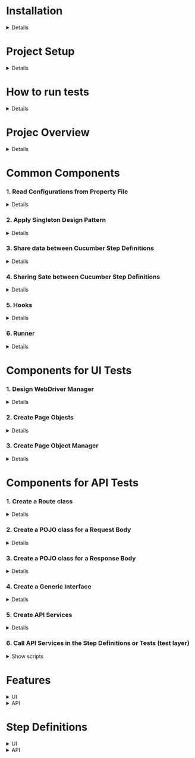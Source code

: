 # Installation
<details>
	
* Install Java JDK (version 1.8 or later https://www.oracle.com/vn/java/technologies/downloads/#java21)
  * Set Environment variables:
  	* `JAVA_HOME=C:\Program Files\Java\jdk-21\`
   	* Add more Path `C:\Program Files\Java\jdk-21\bin`
  * Check version: `java –version`
* Download and extract Maven to any location (https://maven.apache.org/download.cgi)
  * Set Environment variables:
  	* `MAVEN_HOME=C:\Program Files\apache-maven-3.8.8`
   	* Add more Path =C:\Program Files\apache-maven-3.8.8\bin`
  * Check version: `mvn –version`
* Install Editor
  * Visual Studio Code with adding extensions
    * Extension Pack for Java
    * Cucumber (Gherkin) Full Support
    * And The extension supports the following test frameworks:
    	* JUnit 4 (v4.8.0+)
    	* JUnit 5 (v5.1.0+)
    	* TestNG (v6.9.13.3+)
  * OR Intellij Community Editor with plugins
	* Cucummber for Java
	* Cucumber for Groovy
  * OR Eclipse IDE

</details>
	
# Project Setup
<details>
	
* Initialize
	* VSCode (https://code.visualstudio.com/docs/java/java-testing)

![image](https://github.com/user-attachments/assets/ebab51da-1cb6-439d-ac47-3800d84b41ba)

	* Intellij
 
![image](https://github.com/user-attachments/assets/687de8c8-e495-4eb9-9fba-94038f00e900)

* Add dependencies to pom.xml

```java
<project xmlns="http://maven.apache.org/POM/4.0.0" xmlns:xsi="http://www.w3.org/2001/XMLSchema-instance"
  xsi:schemaLocation="http://maven.apache.org/POM/4.0.0 http://maven.apache.org/xsd/maven-4.0.0.xsd">
  <modelVersion>4.0.0</modelVersion>

  <groupId>org.example</groupId>
  <artifactId>JavaAutoTests</artifactId>
  <version>1.0-SNAPSHOT</version>
  <packaging>jar</packaging>

  <name>JavaAutoTests</name>
  <url>http://maven.apache.org</url>

  <properties>
    <project.build.sourceEncoding>UTF-8</project.build.sourceEncoding>
  </properties>

  <dependencies>
    <dependency>
      <groupId>junit</groupId>
      <artifactId>junit</artifactId>
      <version>4.13.2</version>
    </dependency>
    <dependency>
      <groupId>org.junit.jupiter</groupId>
      <artifactId>junit-jupiter-api</artifactId>
      <version>5.11.3</version>
      <scope>test</scope>
    </dependency>
    <dependency>
      <groupId>io.rest-assured</groupId>
      <artifactId>rest-assured</artifactId>
      <version>5.5.0</version>
      <scope>test</scope>
    </dependency>
    <dependency>
      <groupId>io.cucumber</groupId>
      <artifactId>cucumber-java</artifactId>
      <version>7.20.1</version>
    </dependency>
    <dependency>
      <groupId>io.cucumber</groupId>
      <artifactId>cucumber-junit</artifactId>
      <version>7.20.1</version>
    </dependency>
    <dependency>
      <groupId>io.cucumber</groupId>
      <artifactId>cucumber-picocontainer</artifactId>
      <version>7.20.1</version>
    </dependency>
    <dependency>
      <groupId>com.fasterxml.jackson.core</groupId>
      <artifactId>jackson-databind</artifactId>
      <version>2.10.2</version>
    </dependency>
  </dependencies>
</project>

```
 
</details>

# How to run tests
<details>

* VSCode

![image](https://github.com/user-attachments/assets/1d9eee01-ccc5-4218-aa85-51eca20d0083)

* Intellij:

![image](https://github.com/user-attachments/assets/52fb41e8-5e3e-4fc1-925f-8face21d6b18)

</details>

# Projec Overview
<details>
	
![image](https://github.com/user-attachments/assets/bbd11987-9747-4266-b326-92e814097d3a)

</details>

# Common Components
### 1. Read Configurations from Property File
<details>
.properties files are mainly used in Java programs to maintain project configuration data, api, database config or project settings, etc. Each parameter in properties file is stored as a pair of strings, in key-value pair format, where each key is on one line. You can easily read properties from some file using an object of type Properties. Using properties file is we can configure things that are prone to change over a period of time without need of changing anything in code.

```
# Configuration.properties
environment=qa
browser=chrome
windowMaximize=true
driverPath=C:\\ToolsQA\\Libs\\Drivers\\chromedriver.exe
implicitlyWait=20
url=http://www.demoqa.com
testDataResourcePath=src/test/resources/testDataResources/

baseUrl=https://bookstore.toolsqa.com
userId=79617b93-711a-4b7d-a62f-9c7563a1b3d2
```

```java
package enums;

public enum DriverType {
    FIREFOX,
    CHROME,
    IE
}
```

```java
package enums;

public enum EnvironmentType {
    DEV,
    QA,
    UAT
}
```

```java
package dataProviders;

import java.io.BufferedReader;
import java.io.FileNotFoundException;
import java.io.FileReader;
import java.io.IOException;
import java.util.Properties;

import enums.DriverType;
import enums.EnvironmentType;

public class ConfigFileReader {
    private Properties properties;
    private final String propertyFilePath= "configs//Configuration.properties";

    public ConfigFileReader(){
        BufferedReader reader;
        try {
            reader = new BufferedReader(new FileReader(propertyFilePath));
            properties = new Properties();
            try {
                properties.load(reader);
                reader.close();
            } catch (IOException e) {
                e.printStackTrace();
            }
        } catch (FileNotFoundException e) {
            e.printStackTrace();
            throw new RuntimeException("Configuration.properties not found at " + propertyFilePath);
        }
    }

    public String getDriverPath(){
        String driverPath = properties.getProperty("driverPath");
        if(driverPath!= null) return driverPath;
        else throw new RuntimeException("Driver Path not specified in the Configuration.properties file for the Key:driverPath");
    }

    public long getImplicitlyWait() {
        String implicitlyWait = properties.getProperty("implicitlyWait");
        if(implicitlyWait != null) {
            try{
                return Long.parseLong(implicitlyWait);
            }catch(NumberFormatException e) {
                throw new RuntimeException("Not able to parse value : " + implicitlyWait + " in to Long");
            }
        }
        return 30;
    }

    public String getApplicationUrl() {
        String url = properties.getProperty("url");
        if(url != null) return url;
        else throw new RuntimeException("Application Url not specified in the Configuration.properties file for the Key:url");
    }

    public DriverType getBrowser() {
        String browserName = properties.getProperty("browser");
        if(browserName == null || browserName.equals("chrome")) return DriverType.CHROME;
        else if(browserName.equalsIgnoreCase("firefox")) return DriverType.FIREFOX;
        else if(browserName.equals("iexplorer")) return DriverType.IE;
        else throw new RuntimeException("Browser Name Key value in Configuration.properties is not matched : " + browserName);
    }

    public EnvironmentType getEnvironment() {
        String environmentName = properties.getProperty("environment");
        if(environmentName == null || environmentName.equalsIgnoreCase("dev")) return EnvironmentType.DEV;
        else if(environmentName.equals("qa")) return EnvironmentType.QA;
        else if(environmentName.equals("uat")) return EnvironmentType.UAT;
        else throw new RuntimeException("Environment Type Key value in Configuration.properties is not matched : " + environmentName);
    }

    public Boolean getBrowserWindowSize() {
        String windowSize = properties.getProperty("windowMaximize");
        if(windowSize != null) return Boolean.valueOf(windowSize);
        return true;
    }

    public String getTestDataResourcePath(){
        String testDataResourcePath = properties.getProperty("testDataResourcePath");
        if(testDataResourcePath!= null) return testDataResourcePath;
        else throw new RuntimeException("Test Data Resource Path not specified in the Configuration.properties file for the Key:testDataResourcePath");
    }
    public String getBaseUrl() {
        String baseUrl = properties.getProperty("baseUrl");
        if(baseUrl != null) return baseUrl;
        else throw new RuntimeException("base_Url not specified in the Configuration.properties file.");
    }

    public String getUserID() {
        String userId = properties.getProperty("userId");
        if(userId != null) return userId;
        else throw new RuntimeException("user_Id not specified in the Configuration.properties file.");
    }
}
```

</details>

### 2. Apply Singleton Design Pattern
<details>
	
Singleton's purpose is to control object creation, limiting the number of objects to only one. Since there is only one Singleton instance, any instance fields of a Singleton will occur only once per class, just like static fields. To implement Singleton pattern, we have have the following common concepts.

* Private constructor to restrict instantiation of the class from other classes.
* Private static variable of the same class that is the only instance of the class.
* Public static method that returns the instance of the class, this is the global access point for outer world to get the instance of the singleton class.

```java
package managers;

import dataProviders.ConfigFileReader;
import dataProviders.JsonDataReader;

public class FileReaderManager {

    private static FileReaderManager fileReaderManager = new FileReaderManager();
    private static ConfigFileReader configFileReader;
    private static JsonDataReader jsonDataReader;

    private FileReaderManager() {
    }

    public static FileReaderManager getInstance( ) {
        return fileReaderManager;
    }

    public ConfigFileReader getConfigReader() {
        return (configFileReader == null) ? new ConfigFileReader() : configFileReader;
    }

    public JsonDataReader getJsonReader(){
        return (jsonDataReader == null) ? new JsonDataReader() : jsonDataReader;
    }
}
```

</details>

### 3. Share data between Cucumber Step Definitions
<details>

* Scenario Context in cucumber for sharing data between our Step Definitions. It holds the test data information explicitly, store values in a key-value pair between the steps. 

```java
package enums;

public enum Context {
    BOOK,
    USER_ID,
    USER_ACCOUNT_RESPONSE,
    BOOK_REMOVE_RESPONSE,
    PRODUCT_NAME;
}

```

```java
package cucumber;

import enums.Context;
import java.util.HashMap;
import java.util.Map;

public class ScenarioContext {

    private Map<String, Object> scenarioContext;

    public ScenarioContext(){
        scenarioContext = new HashMap<String, Object>();
    }

    public void setContext(Context key, Object value) {
        scenarioContext.put(key.toString(), value);
    }

    public Object getContext(Context key){
        return scenarioContext.get(key.toString());
    }

    public Boolean isContains(Context key){
        return scenarioContext.containsKey(key.toString());
    }
}
```

</details>

### 4. Sharing Sate between Cucumber Step Definitions
<details>

Refer https://www.thinkcode.se/blog/2017/04/01/sharing-state-between-steps-in-cucumberjvm-using-picocontainer

**Sharing state between scenarios**

Scenarios must be independent of one other so it is important that state is NOT shared between scenarios. Accidentally leaking state (Rò rỉ trạng thái) from one scenario into others makes your scenarios brittle and also difficult to run in isolation.

To prevent accidentally leaking state between scenarios:

- Avoid using global or static variables. It is unfortunately very easy for information to leak from one scenario to another. Static fields are not cleared while the JVM is running. To clear them, you would either have to reset them manually or restart the JVM. Both ways are cumbersome.
- Make sure you clean your database in a Before hook.
- If you share a browser between scenarios, delete cookies in a Before hook.

**Sharing state between steps**

A scenario in Gherkin is created by steps. Each step depends on previous steps. This means that we must be able to share state between steps. If You have added a bunch of scenarios to your project and finding your way around in the step definition class (1 class) is getting harder and harder. The problem with large classes are that they

- are not coherent, they are about a lot of different things at the same time
- don't follow the single responsibility principle, there are probably many reasons why a class has to be changed
- are messy, it is hard to find what you need

One way to split the steps may be according to the domain concept they work on. The next problem you will have to solve is to handle a shared state between the steps. The solution is to inject a common object in each class with steps An object that is recreated every time a new scenario is executed. Each scenario has a fresh world and leakage between scenarios through the world object is unlikely. Dependency injection can be done in many ways. A simple solution is to to inject dependencies through the constructor. This is sometimes referred to as Constructor Dependency Injection, CDI.
	
**Dependency Injection (DI) Containers** - it simply tells a DI container to instantiate your step definition classes and wire them up correctly. One of the supported DI containers is PicoContainer (need to add PicoContainer in pom.xml). Cucumber scans your classes with step definitions in them, passes them to PicoContainer, then asks it to create new instances for every scenario
* Create a Test Context class that containts all information your Steps file are using
  	* PageObjectManager 
  	* WebDriverManager 
  	* scenarioContext
  	* EndPoints

```java
package cucumber;

import managers.FileReaderManager;
import managers.PageObjectManager;
import managers.WebDriverManager;
import apiEngine.EndPoints;
import enums.Context;

public class TestContext {
    private ScenarioContext scenarioContext;
    private WebDriverManager webDriverManager;
    private PageObjectManager pageObjectManager;
    private EndPoints endPoints;

    public TestContext() {
        scenarioContext = new ScenarioContext();
        webDriverManager = new WebDriverManager();
        pageObjectManager = new PageObjectManager(webDriverManager.getDriver());
        endPoints = new EndPoints(FileReaderManager.getInstance().getConfigReader().getBaseUrl());
        scenarioContext.setContext(Context.USER_ID, FileReaderManager.getInstance().getConfigReader().getUserID());
    }

    public WebDriverManager getWebDriverManager() {
        return webDriverManager;
    }

    public PageObjectManager getPageObjectManager() {
        return pageObjectManager;
    }

    public EndPoints getEndPoints() {
        return endPoints;
    }
    public ScenarioContext getScenarioContext() {
        return scenarioContext;
    }

}
```

</details>

### 5. Hooks

<details>
	
Hooks are blocks of code that can run at various points in the Cucumber execution cycle. They are typically used for setup and teardown of the environment before and after each scenario.

```java
package stepDefinitions;

import cucumber.TestContext;
import io.cucumber.java.After;
import io.cucumber.java.Before;

public class Hooks {

    TestContext testContext;

    public Hooks(TestContext context) {
        testContext = context;
    }

    @Before
    public void BeforeSteps() {
		/*What all you can perform here
			Starting a webdriver
			Setting up DB connections
			Setting up test data
			Setting up browser cookies
			Navigating to certain page
			or anything before the test
		*/
    }

    @After
    public void AfterSteps() {
        testContext.getWebDriverManager().closeDriver();
    }

}
```

</details>

### 6. Runner

<details>
	
A runner class that will connect the specification in Gherkin with the steps implemented in Java. The runner class can be called anything but the Maven test runner searches the class path for classes that starts or ends with the word test. I prefer classes that ends with the word test. This means that naming it RunCukesTest will allow the test runner to find it and execute it as a part of the regular Maven build. It will be executed during the test phase.

This executable specification will be executed when you do `mvn test`. This will execute all scenarios in same package as the runner, by default glue code is also assumed to be in the same package.

```java
package runners;

import cucumber.api.junit.Cucumber;
import org.junit.runner.RunWith;

@RunWith(Cucumber.class)
@CucumberOptions(
        features = "src/test/resources/features",
        glue = "stepDefinitions",
        tags = "@regression and (not @wip) and (not @production)",
        plugin = {
                "pretty",
                "json:target/cucumber-reports/cukesjson.json",
                "rerun:target/cucumber-reports/failed_scenarios.txt"
        }
)
public class RunCukesTest {
}
```

</details>

# Components for UI Tests
### 1. Design WebDriver Manager
<details>
Some called it as WebDriver Factory or Browser Factory. This is the way for handling the logic of creating WebDriver dynamically by configuration when you want to change the browser run

```java
package managers;

import java.util.concurrent.TimeUnit;
import org.openqa.selenium.WebDriver;
import org.openqa.selenium.chrome.ChromeDriver;
import org.openqa.selenium.firefox.FirefoxDriver;
import org.openqa.selenium.ie.InternetExplorerDriver;
import enums.DriverType;
import enums.EnvironmentType;

public class WebDriverManager {
    private WebDriver driver;
    private static DriverType driverType;
    private static EnvironmentType environmentType;
    private static final String CHROME_DRIVER_PROPERTY = "webdriver.chrome.driver";

    public WebDriverManager() {
        driverType = FileReaderManager.getInstance().getConfigReader().getBrowser();
        environmentType = FileReaderManager.getInstance().getConfigReader().getEnvironment();
    }

    public WebDriver getDriver() {
        if(driver == null) driver = createDriver();
        return driver;
    }

    private WebDriver createDriver() {
        switch (driverType) {
            case FIREFOX : driver = new FirefoxDriver();
                break;
            case CHROME :
                System.setProperty(CHROME_DRIVER_PROPERTY, FileReaderManager.getInstance().getConfigReader().getDriverPath());
                driver = new ChromeDriver();
                break;
            case IE :
		driver = new InternetExplorerDriver();
                break;
        }

        if(FileReaderManager.getInstance().getConfigReader().getBrowserWindowSize()) driver.manage().window().maximize();
        driver.manage().timeouts(FileReaderManager.getInstance().getConfigReader().getImplicitlyWait(), TimeUnit.SECONDS);
        return driver;
    }

    public void closeDriver() {
        driver.close();
        driver.quit();
    }

}

```

</details>

### 2. Create Page Objests

<details>
To better manage the code and to improve the re-usability, this pattern suggests us to divided an application in different pages or a single page into sub pages in Page Object Pattern (POM).

We have two main cases to apply a waiting strategy in the Page Objects: in the class constructor or the action methods. we only use either Explicitly or Fluent Waits when necessary. Not for any action, we create!

Use the AjaxElementLocatorFactory class adds a lazy load approach in the PageFactory.initiElements to apply an automatic explicit wait. The usage of this class will reduce the necessity of explicitly waiting for elements in most cases. Instead of adding wait strategy to each Page Object contructor, we can create an abstract class to handle this job.

```java
public abstract class AbstractPageObject {
 
    private WebDriver driver;
     
    protected AbstractPageObject(WebDriver driver) {
        PageFactory.initElements(new AjaxElementLocatorFactory(driver, 5), this);
    }
}
```

```java
package pageObjects;

import org.openqa.selenium.WebDriver;
import org.openqa.selenium.support.PageFactory;

public class HomePage extends AbstractPageObject {
	WebDriver driver;
	
	public HomePage(WebDriver driver) {
		super(driver);
	}
	
	public void perform_Search(String search) {
		driver.navigate().to("https://shop.demoqa.com/?s=" + search + "&post_type=product");
	}
	
	public void navigateTo_HomePage() {
		driver.get("https://www.shop.demoqa.com");
	}

}
```

```java
package pageObjects;

import java.util.List;
import org.openqa.selenium.By;
import org.openqa.selenium.WebDriver;
import org.openqa.selenium.WebElement;
import org.openqa.selenium.support.FindAll;
import org.openqa.selenium.support.FindBy;
import org.openqa.selenium.support.How;
import org.openqa.selenium.support.PageFactory;

public class ProductListingPage {
    WebDriver driver;

    public ProductListingPage(WebDriver driver) {
        this.driver = driver;
        PageFactory.initElements(driver, this);
    }

    @FindBy(how = How.CSS, using = "button.single_add_to_cart_button")
    private WebElement btn_AddToCart;

    @FindAll(@FindBy(how = How.CSS, using = ".noo-product-inner"))
    private List<WebElement> prd_List;

    public void clickOn_AddToCart() {
        btn_AddToCart.click();
    }

    public void select_Product(int productNumber) {
        prd_List.get(productNumber).click();
    }

    public String getProductName(int productNumber) {
        return prd_List.get(productNumber).findElement(By.cssSelector("h3")).getText();
    }

}
```

```java
package pageObjects;

import org.openqa.selenium.WebDriver;
import org.openqa.selenium.WebElement;
import org.openqa.selenium.support.FindBy;
import org.openqa.selenium.support.How;
import org.openqa.selenium.support.PageFactory;

public class CartPage {
	
	public CartPage(WebDriver driver) {
		PageFactory.initElements(driver, this);
	}
	
	@FindBy(how = How.CSS, using = ".cart-button") 
	private WebElement btn_Cart;
	
	@FindBy(how = How.CSS, using = ".checkout-button.alt") 
	private WebElement btn_ContinueToCheckout;
	
	
	public void clickOn_Cart() {
		btn_Cart.click();
	}
	
	public void clickOn_ContinueToCheckout(){
		btn_ContinueToCheckout.click();
		try { Thread.sleep(5000);}
		catch (InterruptedException e) {}
	}
	
}
```

```java
package pageObjects;


import java.util.List;
import org.openqa.selenium.WebDriver;
import org.openqa.selenium.WebElement;
import org.openqa.selenium.support.FindAll;
import org.openqa.selenium.support.FindBy;
import org.openqa.selenium.support.How;
import org.openqa.selenium.support.PageFactory;

import testDataTypes.Customer;

public class CheckoutPage {
	WebDriver driver;
	
	public CheckoutPage(WebDriver driver) {
		this.driver = driver;
	    PageFactory.initElements(driver, this);
	}
	
	@FindBy(how = How.CSS, using = "#billing_first_name") 
	private WebElement txtbx_FirstName;
	
	@FindBy(how = How.CSS, using = "#billing_last_name") 
	private WebElement txtbx_LastName;
	
	@FindBy(how = How.CSS, using = "#billing_email") 
	private WebElement txtbx_Email;
	
	@FindBy(how = How.CSS, using = "#billing_phone") 
	private WebElement txtbx_Phone;
	
	@FindBy(how = How.CSS, using = "#billing_country_field .select2-arrow") 
	private WebElement drpdwn_CountryDropDownArrow;
	
	@FindBy(how = How.CSS, using = "#billing_state_field .select2-arrow") 
	private WebElement drpdwn_CountyDropDownArrow;
	
	@FindAll(@FindBy(how = How.CSS, using = "#select2-drop ul li"))
	private List<WebElement> country_List;	
	
	@FindBy(how = How.CSS, using = "#billing_city") 
	private WebElement txtbx_City;
	
	@FindBy(how = How.CSS, using = "#billing_address_1") 
	private WebElement txtbx_Address;
	
	@FindBy(how = How.CSS, using = "#billing_postcode") 
	private WebElement txtbx_PostCode;
	
	@FindBy(how = How.CSS, using = "#ship-to-different-address-checkbox") 
	private WebElement chkbx_ShipToDifferetAddress;
	
	@FindAll(@FindBy(how = How.CSS, using = "ul.wc_payment_methods li"))
	private List<WebElement> paymentMethod_List;	
	
	@FindBy(how = How.CSS, using = "#terms.input-checkbox") 
	private WebElement chkbx_AcceptTermsAndCondition;
	
	@FindBy(how = How.CSS, using = "#place_order") 
	private WebElement btn_PlaceOrder;
	
	
	public void enter_Name(String name) {
		txtbx_FirstName.sendKeys(name);
	}
	
	public void enter_LastName(String lastName) {
		txtbx_LastName.sendKeys(lastName);
	}

	public void enter_Email(String email) {
		txtbx_Email.sendKeys(email);
	}
	
	public void enter_Phone(String phone) {
		txtbx_Phone.sendKeys(phone);
	}
	
	public void enter_City(String city) {
		txtbx_City.sendKeys(city);
	}
	
	public void enter_Address(String address) {
		txtbx_Address.sendKeys(address);
	}
	
	public void enter_PostCode(String postCode) {
		txtbx_PostCode.sendKeys(postCode);
	}
	
	public void check_ShipToDifferentAddress(boolean value) {
		if(!value) chkbx_ShipToDifferetAddress.click();
		try { Thread.sleep(5000);}
		catch (InterruptedException e) {}
	}
	
	public void select_Country(String countryName) {
		drpdwn_CountryDropDownArrow.click();
		try { Thread.sleep(2000);}
		catch (InterruptedException e) {}

		for(WebElement country : country_List){
			if(country.getText().equals(countryName)) {
				country.click();	
				try { Thread.sleep(3000);}
				catch (InterruptedException e) {}
				break;
			}
		}
	}
	
	public void select_County(String countyName) {
		drpdwn_CountyDropDownArrow.click();
		try { Thread.sleep(2000);}
		catch (InterruptedException e) {}

		for(WebElement county : country_List){
			if(county.getText().equals(countyName)) {
				county.click();	
				try { Thread.sleep(3000);}
				catch (InterruptedException e) {}
				break;
			}
		}
	}
	
	public void select_PaymentMethod(String paymentMethod) {
		if(paymentMethod.equals("CheckPayment")) {
			paymentMethod_List.get(0).click();
		}else if(paymentMethod.equals("Cash")) {
			paymentMethod_List.get(1).click();
		}else {
			new Exception("Payment Method not recognised : " + paymentMethod);
		}
		try { Thread.sleep(3000);}
		catch (InterruptedException e) {}
		
	}
	
	public void check_TermsAndCondition(boolean value) {
		if(value) chkbx_AcceptTermsAndCondition.click();
	}
	
	public void clickOn_PlaceOrder() {
		btn_PlaceOrder.submit();
	}
	
	
	public void fill_PersonalDetails(Customer customer) {
		enter_Name(customer.firstName);
		enter_LastName(customer.lastName);
		enter_Phone(customer.phoneNumber.mob);
		enter_Email(customer.emailAddress);
		enter_City(customer.address.city);
		enter_Address(customer.address.streetAddress);
		enter_PostCode(customer.address.postCode);
		select_Country(customer.address.country);
		select_County(customer.address.county);		
	}

}
```

</details>

### 3. Create Page Object Manager

<details>
In the case of multiple-step definition files, we will be creating an object of Pages again and again and make code duplication. To avoid this situation, we can create a Page Object Manager. The duty of the Page Object Manager is to create the page's object and also to make sure that the same object should not be created again and again. But to use a single object for all the step definition files.

```java
package managers;

import org.openqa.selenium.WebDriver;
import pageObjects.CartPage;
import pageObjects.CheckoutPage;
import pageObjects.ConfirmationPage;
import pageObjects.HomePage;
import pageObjects.ProductListingPage;

public class PageObjectManager {
	private WebDriver driver;
	private ProductListingPage productListingPage;
	private CartPage cartPage;
	private HomePage homePage;
	private CheckoutPage checkoutPage;
	private ConfirmationPage confirmationPage;	

	public PageObjectManager(WebDriver driver) {
		this.driver = driver;
	}

	public HomePage getHomePage(){
		return (homePage == null) ? homePage = new HomePage(driver) : homePage;
	}

	

	public ProductListingPage getProductListingPage() {
		return (productListingPage == null) ? productListingPage = new ProductListingPage(driver) : productListingPage;
	}

	public CartPage getCartPage() {
		return (cartPage == null) ? cartPage = new CartPage(driver) : cartPage;
	}

	public CheckoutPage getCheckoutPage() {
		return (checkoutPage == null) ? checkoutPage = new CheckoutPage(driver) : checkoutPage;
	}
}
```
</details>
	
# Components for API Tests
### 1. Create a Route class

<details>
Contains URI and build full paths to server

```java
package apiEngine;

public class Route {

    private static final String BOOKSTORE = "/BookStore";
    private static final String ACCOUNT = "/Account";
    private static final String VERSION = "/v1";
    
    
    public static String generateToken(){
    	return ACCOUNT + VERSION + "/GenerateToken";
    }

    public static String books(){ 
    	return BOOKSTORE + VERSION + "/Books";
    }

    public static String book(){ 
    	return BOOKSTORE + VERSION + "/Book";
    }

    public static String userAccount(String userId){
    	return ACCOUNT + VERSION + "/User" + "/" + userId; 
    }

}
```

</details>

### 2. Create a POJO class for a Request Body

<details>
	
- serialize object to JSON and send it with the request.
- POJO (plain old Java object) is an ordinary Java object, not bound by any special restriction
- Use https://www.jsonschema2pojo.org/ to generate POJO

![image](https://github.com/user-attachments/assets/aa9d1044-c3e0-4856-ad12-1e547a0bcfdd)

```java
package apiEngine.model.requests;

public class AuthorizationRequest {

    public String username;
    public String password;

    public AuthorizationRequest(String username, String password) {
        this.username = username;
        this.password = password;
    }
}
```
```java
package apiEngine.model.requests;

import java.util.ArrayList;
import java.util.List;

public class AddBooksRequest {

    public String userId;
    public List<ISBN> collectionOfIsbns;
    
    //As of now this is for adding a single book, later we will add another constructor.
    //That will take a collection of ISBN to add multiple books
    public AddBooksRequest(String userId, ISBN isbn){
        this.userId = userId;
        collectionOfIsbns = new ArrayList<ISBN>();
        collectionOfIsbns.add(isbn);
    }

}
```

```java
package apiEngine.model.requests;

public class RemoveBookRequest {
    public String isbn;
    public String userId;

    public RemoveBookRequest(String userId, String isbn) {
    	this.userId = userId;
    	this.isbn = isbn;
    }
}
```

```java
package apiEngine.model.requests;

public class ISBN {
    public String isbn;

    public ISBN(String isbn) {
        this.isbn = isbn;
    }
}
```
</details>

### 3. Create a POJO class for a Response Body

<details>
- DeSerialization of convert JSON response body to JAVA Object
- Purpose

Change to Deserializing the Response body (in `Endpoint` class) to access specific info from jsonPath into JAVA Object

`String jsonString = response.asString();`

`String token = JsonPath.from(jsonString).get("token");`

To

`tokenResponse = response.getBody().as(Token.class);`

```java
package apiEngine.model;

public class Book {
    public String isbn;
    public String title;
    public String subTitle;
    public String author;
    public String published;
    public String publisher;
    public int pages;
    public String description;
    public String website;
}
```

```java
package apiEngine.model.responses;

import java.util.List;
import apiEngine.model.Book;

public class Books {
	 public List<Book> books;
}
```

```java
package apiEngine.model.responses;

public class Token {
	 public String token;
	 public String expires;
	 public String status;
	 public String result;
}
```

```java
package apiEngine.model.responses;

import java.util.List;
import apiEngine.model.Book;

public class UserAccount {
    public String userID;
    public String userName;
    public List<Book> books;
}
```
</details>

### 4. Create a Generic Interface

<details>
	
Interface capable of handling different response objects. To provide this parameterized value to a parameterized type, we implement this as a Generic Interface. This interface will contain all the methods we need when we operate on a REST Response.

```java
package apiEngine;

import io.restassured.response.Response;

public interface IRestResponse<T>{
		public T getBody();
		
		public String getContent();
		
		public int getStatusCode();
		
		public boolean isSuccessful();
		
		public String getStatusDescription();
		
		public Response getResponse();
		
		public Exception getException();
	}
```
```java
package apiEngine;

import io.restassured.response.Response;

public class RestResponse<T> implements IRestResponse<T> {
	private T data;
	private Response response;
	private Exception e;

	public RestResponse(Class<T> t, Response response) {
		this.response = response;
		try{
			this.data = t.newInstance();
		}catch (Exception e){
			throw new RuntimeException("There should be a default constructor in the Response POJO");
		}
	}
	
	public String getContent() {
		return response.getBody().asString();
	}

	public int getStatusCode() {
		return response.getStatusCode();
	}

	public boolean isSuccessful() {
		int code = response.getStatusCode();
		if( code == 200 || code == 201 || code == 202 || code == 203 || code == 204 || code == 205) return true;
		return false;
	}

	public String getStatusDescription() {
		return response.getStatusLine();
	}
	
	public Response getResponse() {
		return response;
	}
	

	public T getBody() {
		try {
			data = (T) response.getBody().as(data.getClass());
		}catch (Exception e) {
			this.e=e;
		}
		return data;
	}

	public Exception getException() {
		return e;
	}

}

```
</details>

### 5. Create API Services

<details>
	
We abstract the logic of communication with the server into a separate class. The class will contain methods that take the required request parameters and send back a response received from the server. Each method correspond to each API call that defined in your appication (e.g: generateToken, getUser, addBook...)

```java
package apiEngine;

import apiEngine.model.requests.AddBooksRequest;
import apiEngine.model.requests.AuthorizationRequest;
import apiEngine.model.requests.RemoveBookRequest;
import apiEngine.model.responses.Books;
import apiEngine.model.responses.Token;
import apiEngine.model.responses.UserAccount;
import io.restassured.RestAssured;
import io.restassured.response.Response;
import io.restassured.specification.RequestSpecification;
import org.apache.http.HttpStatus;

public class EndPoints {

    private final RequestSpecification request;

    public EndPoints(String baseUrl) {
        RestAssured.baseURI = baseUrl;
        request = RestAssured.given();
        request.header("Content-Type", "application/json");
    }

    public void authenticateUser(AuthorizationRequest authRequest) {
        Response response = request.body(authRequest).post(Route.generateToken());
        if (response.statusCode() != HttpStatus.SC_OK)
            throw new RuntimeException("Authentication Failed. Content of failed Response: " + response.toString() + " , Status Code : " + response.statusCode());

        Token tokenResponse = response.body().jsonPath().getObject("$", Token.class);
        request.header("Authorization", "Bearer " + tokenResponse.token);
    }

    public IRestResponse<Books> getBooks() {
        Response response = request.get(Route.books());
        return new RestResponse(Books.class, response);
    }

    public IRestResponse<UserAccount> addBook(AddBooksRequest addBooksRequest) {
        Response response = request.body(addBooksRequest).post(Route.books());
        return new RestResponse(UserAccount.class, response);
    }

    public Response removeBook(RemoveBookRequest removeBookRequest) {
        return request.body(removeBookRequest).delete(Route.book());
    }

    public IRestResponse<UserAccount> getUserAccount(String userId) {
        Response response = request.get(Route.userAccount(userId));
        return new RestResponse(UserAccount.class, response);
    }

}

```
</details>

### 6. Call API Services in the Step Definitions or Tests (test layer)


<details>
<summary>Show scripts</summary>

```java
    @When("^I add a book to my reading list$")
    public void addBookInList() {

        ISBN isbn = new ISBN(book.isbn);
        AddBooksRequest addBooksRequest = new AddBooksRequest(USER_ID, isbn);
        userAccountResponse = endPoints.addBook(addBooksRequest, tokenResponse.token);
    }

```

</details>

# Features
<details>
<summary>UI</summary>
	
 ```java
Feature: Automated End2End Tests
  Description: The purpose of this feature is to test End 2 End integration.

  Scenario Outline: Customer place an order by purchasing an item from search
    Given user is on Home Page
    When he search for "dress"
    And choose to buy the first item
    And moves to checkout from mini cart
    And enter "<customer>" personal details on checkout page
    And select same delivery address
    And select payment method as "check" payment
    And place the order
    Examples:
      |customer|
      |Lakshay|
```
</details>

<details>
<summary>API</summary>
	
 ```java
Feature: Book Application API
  Background: User generates token for Authorisation
    Given I am an authorized user

  Scenario: the Authorized user can Add and Remove a book.
    Given A list of books are available
    When I add a book to my reading list
    Then The book is added
```

</details>

# Step Definitions

<details>
<summary>UI</summary>

 ```java
package stepDefinitions;

import cucumber.TestContext;
import io.cucumber.java.en.Given;
import io.cucumber.java.en.When;
import pageObjects.HomePage;

public class HomePageSteps {

    TestContext testContext;
    HomePage homePage;

    public HomePageSteps(TestContext context) {
        testContext = context;
        homePage = testContext.getPageObjectManager().getHomePage();
    }

    @Given("^user is on Home Page$")
    public void user_is_on_Home_Page(){
        homePage.navigateTo_HomePage();
    }

    @When("^he search for \"([^\"]*)\"$")
    public void he_search_for(String product)  {
        homePage.perform_Search(product);
    }

}
```

 ```java
package stepDefinitions;

import cucumber.TestContext;
import io.cucumber.java.en.When;
import enums.Context;
import pageObjects.ProductListingPage;

public class ProductPageSteps {

    TestContext testContext;
    ProductListingPage productListingPage;

    public ProductPageSteps(TestContext context) {
        testContext = context;
        productListingPage = testContext.getPageObjectManager().getProductListingPage();
    }

    @When("^choose to buy the first item$")
    public void choose_to_buy_the_first_item() {
        String productName = productListingPage.getProductName(0);
        testContext.scenarioContext.setContext(Context.PRODUCT_NAME, productName);

        productListingPage.select_Product(0);
        productListingPage.clickOn_AddToCart();
    }
}
```

 ```java
package stepDefinitions;

import cucumber.TestContext;
import io.cucumber.java.en.When;
import pageObjects.CartPage;

public class CartPageSteps {

    TestContext testContext;
    CartPage cartPage;

    public CartPageSteps(TestContext context) {
        testContext = context;
        cartPage = testContext.getPageObjectManager().getCartPage();
    }

    @When("^moves to checkout from mini cart$")
    public void moves_to_checkout_from_mini_cart(){
        cartPage.clickOn_Cart();
        cartPage.clickOn_ContinueToCheckout();
    }

}
```

```java
package stepDefinitions;

import cucumber.TestContext;
import io.cucumber.java.en.When;
import managers.FileReaderManager;
import pageObjects.CheckoutPage;
import testDataTypes.Customer;

public class CheckoutPageSteps {
    TestContext testContext;
    CheckoutPage checkoutPage;

    public CheckoutPageSteps(TestContext context) {
        testContext = context;
        checkoutPage = testContext.getPageObjectManager().getCheckoutPage();
    }

    @When("^enter \\\"(.*)\\\" personal details on checkout page$")
    public void enter_personal_details_on_checkout_page(String customerName){
        Customer customer = FileReaderManager.getInstance().getJsonReader().getCustomerByName(customerName);
        checkoutPage.fill_PersonalDetails(customer);
    }

    @When("^select same delivery address$")
    public void select_same_delivery_address(){
        checkoutPage.check_ShipToDifferentAddress(false);
    }

    @When("^select payment method as \"([^\"]*)\" payment$")
    public void select_payment_method_as_payment(String arg1){
        checkoutPage.select_PaymentMethod("CheckPayment");
    }

    @When("^place the order$")
    public void place_the_order() {
        checkoutPage.check_TermsAndCondition(true);
        checkoutPage.clickOn_PlaceOrder();
    }

}
```

</details>

<details>
<summary>API</summary>

 ```java
package stepDefinitions;

import apiEngine.EndPoints;
import cucumber.ScenarioContext;
import cucumber.TestContext;

public class BaseSteps {

    private EndPoints endPoints;
    private ScenarioContext scenarioContext;

    public BaseSteps(TestContext testContext) {
        endPoints = testContext.getEndPoints();
        scenarioContext = testContext.getScenarioContext();
    }

    public EndPoints getEndPoints() {
        return endPoints;
    }

    public ScenarioContext getScenarioContext() {
        return scenarioContext;
    }
}
```

 ```java
package stepDefinitions;

import apiEngine.EndPoints;
import apiEngine.model.requests.*;
import cucumber.TestContext;
import io.cucumber.java.en.Given;

public class AccountSteps extends BaseSteps {

    public AccountSteps(TestContext testContext){
        super(testContext);
    }

    @Given("^I am an authorized user$")
    public void iAmAnAuthorizedUser() {
        AuthorizationRequest authRequest = new AuthorizationRequest("demoqa", "Test@123");
        getEndPoints().authenticateUser(authRequest);
    }
}
```

 ```java
package stepDefinitions;

import apiEngine.EndPoints;
import apiEngine.IRestResponse;
import apiEngine.model.*;
import apiEngine.model.requests.*;
import apiEngine.model.responses.*;
import cucumber.TestContext;
import io.cucumber.java.en.Given;
import io.cucumber.java.en.Then;
import io.cucumber.java.en.When;
import io.restassured.response.Response;

import static org.junit.jupiter.api.Assertions.*;

public class BooksSteps  extends BaseSteps {

    public BooksSteps(TestContext testContext){
        super(testContext);
    }

    private final String USER_ID = "79617b93-711a-4b7d-a62f-9c7563a1b3d2";
    private Response response;
    private IRestResponse<UserAccount> userAccountResponse;
    private Book book;

    @Given("^A list of books are available$")
    public void listOfBooksAreAvailable() {
        IRestResponse<Books> booksResponse = getEndPoints().getBooks();
        book = booksResponse.getBody().books.get(0);
    }

    @When("^I add a book to my reading list$")
    public void addBookInList() {

        ISBN isbn = new ISBN(book.isbn);
        AddBooksRequest addBooksRequest = new AddBooksRequest(USER_ID, isbn);
        userAccountResponse = getEndPoints().addBook(addBooksRequest);
    }

    @Then("^The book is added$")
    public void bookIsAdded() {

        assertTrue(userAccountResponse.isSuccessful());
        assertEquals(201, userAccountResponse.getStatusCode());

        assertEquals(USER_ID, userAccountResponse.getBody().userID);
        assertEquals(book.isbn, userAccountResponse.getBody().books.get(0).isbn);
    }

    @When("^I remove a book from my reading list$")
    public void removeBookFromList() {

        RemoveBookRequest removeBookRequest = new RemoveBookRequest(USER_ID, book.isbn);
        response = getEndPoints().removeBook(removeBookRequest);
    }

    @Then("^The book is removed$")
    public void bookIsRemoved() {

        assertEquals(204, response.getStatusCode());

        userAccountResponse = getEndPoints().getUserAccount(USER_ID);
        assertEquals(200, userAccountResponse.getStatusCode());

        assertEquals(0, userAccountResponse.getBody().books.size());
    }

}

```

</details>

